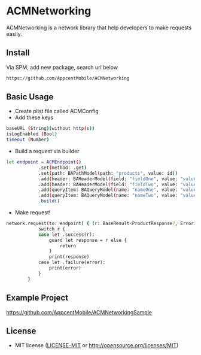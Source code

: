 # ACMNetworking

ACMNetworking is a network library that help developers to make requests easily.

## Install

Via SPM, add new package, search url below
```bash
https://github.com/AppcentMobile/ACMNetworking
```

## Basic Usage

- Create plist file called ACMConfig
- Add these keys
```bash
baseURL (String)(without http(s))
isLogEnabled (Bool)
timeout (Number)
```
- Build a request via builder
```bash
let endpoint = ACMEndpoint()
            .set(method: .get)
            .set(path: BAPathModel(path: "products", value: id))
            .add(header: BAHeaderModel(field: "fieldOne", value: "valueOne"))
            .add(header: BAHeaderModel(field: "fieldTwo", value: "valueTwo"))
            .add(queryItem: BAQueryModel(name: "nameOne", value: "valueOne"))
            .add(queryItem: BAQueryModel(name: "nameTwo", value: "valueTwo"))
            .build()
```

- Make request!
```bash
network.request(to: endpoint) { (r: BaseResult<ProductResponse?, Error>) in
            switch r {
            case let .success(r):
                guard let response = r else {
                    return
                }
                print(response)
            case let .failure(error):
                print(error)
            }
        }
```

## Example Project

https://github.com/AppcentMobile/ACMNetworkingSample

## License

 * MIT license ([LICENSE-MIT](LICENSE-MIT) or http://opensource.org/licenses/MIT)

